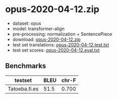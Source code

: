 # opus-2020-04-12.zip

* dataset: opus
* model: transformer-align
* pre-processing: normalization + SentencePiece
* download: [opus-2020-04-12.zip](https://object.pouta.csc.fi/OPUS-MT-models/fi-es/opus-2020-04-12.zip)
* test set translations: [opus-2020-04-12.test.txt](https://object.pouta.csc.fi/OPUS-MT-models/fi-es/opus-2020-04-12.test.txt)
* test set scores: [opus-2020-04-12.eval.txt](https://object.pouta.csc.fi/OPUS-MT-models/fi-es/opus-2020-04-12.eval.txt)

## Benchmarks

| testset               | BLEU  | chr-F |
|-----------------------|-------|-------|
| Tatoeba.fi.es 	| 51.5 	| 0.700 |

